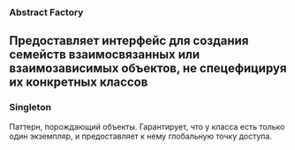 ### Abstract Factory

Предоставляет интерфейс для создания семейств взаимосвязанных
или взаимозависимых  объектов, не спецефицируя их конкретных классов
---
### Singleton
Паттерн, порождающий объекты. Гарантирует,
что у класса есть только один экземпляр,
и предоставляет к нему глобальную точку доступа.